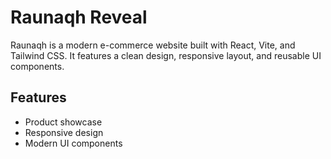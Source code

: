 # Raunaqh Reveal
Raunaqh is a modern e-commerce website built with React, Vite, and Tailwind CSS. It features a clean design, responsive layout, and reusable UI components.

## Features
- Product showcase
- Responsive design
- Modern UI components
